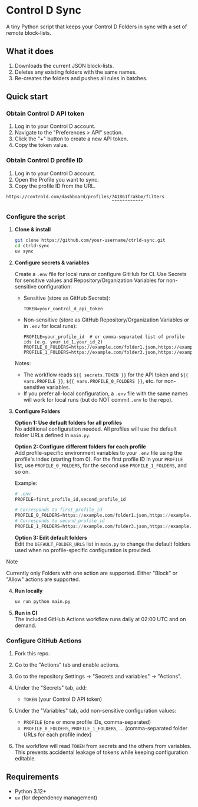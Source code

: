 # Control D Sync

A tiny Python script that keeps your Control D Folders in sync with a set of
remote block-lists.

## What it does

1. Downloads the current JSON block-lists.
2. Deletes any existing folders with the same names.
3. Re-creates the folders and pushes all rules in batches.

## Quick start

### Obtain Control D API token

1. Log in to your Control D account.
2. Navigate to the "Preferences > API" section.
3. Click the "+" button to create a new API token.
4. Copy the token value.

### Obtain Control D profile ID

1. Log in to your Control D account.
2. Open the Profile you want to sync.
3. Copy the profile ID from the URL.

```
https://controld.com/dashboard/profiles/741861frakbm/filters
                                        ^^^^^^^^^^^^
```

### Configure the script

1. **Clone & install**

   ```bash
   git clone https://github.com/your-username/ctrld-sync.git
   cd ctrld-sync
   uv sync
   ```

2. **Configure secrets & variables**

   Create a `.env` file for local runs or configure GitHub for CI. Use Secrets for sensitive values and Repository/Organization Variables for non-sensitive configuration:
   - Sensitive (store as GitHub Secrets):

     ```text
     TOKEN=your_control_d_api_token
     ```

   - Non-sensitive (store as GitHub Repository/Organization Variables or in `.env` for local runs):
     ```text
     PROFILE=your_profile_id  # or comma-separated list of profile ids (e.g. your_id_1,your_id_2)
     PROFILE_0_FOLDERS=https://example.com/folder1.json,https://example.com/folder2.json
     PROFILE_1_FOLDERS=https://example.com/folder3.json,https://example.com/folder4.json
     ```

   Notes:
   - The workflow reads `${{ secrets.TOKEN }}` for the API token and `${{ vars.PROFILE }}`, `${{ vars.PROFILE_0_FOLDERS }}`, etc. for non-sensitive variables.
   - If you prefer all-local configuration, a `.env` file with the same names will work for local runs (but do NOT commit `.env` to the repo).

3. **Configure Folders**

   **Option 1: Use default folders for all profiles**  
   No additional configuration needed. All profiles will use the default folder URLs defined in `main.py`.

   **Option 2: Configure different folders for each profile**  
   Add profile-specific environment variables to your `.env` file using the profile's index (starting from 0). For the first profile ID in your `PROFILE` list, use `PROFILE_0_FOLDERS`, for the second use `PROFILE_1_FOLDERS`, and so on.

   Example:

   ```py
   # .env
   PROFILE=first_profile_id,second_profile_id

   # Corresponds to first_profile_id
   PROFILE_0_FOLDERS=https://example.com/folder1.json,https://example.com/folder2.json
   # Corresponds to second_profile_id
   PROFILE_1_FOLDERS=https://example.com/folder3.json,https://example.com/folder4.json
   ```

   **Option 3: Edit default folders**  
   Edit the `DEFAULT_FOLDER_URLS` list in `main.py` to change the default folders used when no profile-specific configuration is provided.

> [!NOTE]
> Currently only Folders with one action are supported.
> Either "Block" or "Allow" actions are supported.

4. **Run locally**

   ```bash
   uv run python main.py
   ```

5. **Run in CI**  
   The included GitHub Actions workflow runs daily at 02:00 UTC and on demand.

### Configure GitHub Actions

1. Fork this repo.
2. Go to the "Actions" tab and enable actions.
3. Go to the repository Settings → "Secrets and variables" → "Actions".
4. Under the "Secrets" tab, add:
   - `TOKEN` (your Control D API token)

5. Under the "Variables" tab, add non-sensitive configuration values:
   - `PROFILE` (one or more profile IDs, comma-separated)
   - `PROFILE_0_FOLDERS`, `PROFILE_1_FOLDERS`, ... (comma-separated folder URLs for each profile index)

6. The workflow will read `TOKEN` from secrets and the others from variables. This prevents accidental leakage of tokens while keeping configuration editable.

## Requirements

- Python 3.12+
- `uv` (for dependency management)
